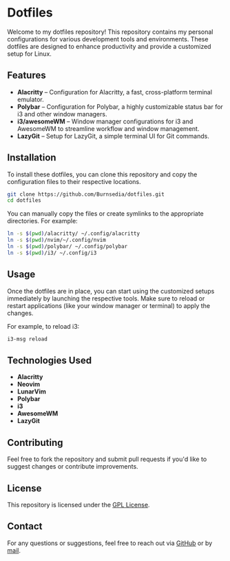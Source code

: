 
# Dotfiles

Welcome to my dotfiles repository! This repository contains my personal configurations for various development tools and environments. These dotfiles are designed to enhance productivity and provide a customized setup for Linux.

## Features

- **Alacritty** – Configuration for Alacritty, a fast, cross-platform terminal emulator.
- **Polybar** – Configuration for Polybar, a highly customizable status bar for i3 and other window managers.
- **i3/awesomeWM** – Window manager configurations for i3 and AwesomeWM to streamline workflow and window management.
- **LazyGit** – Setup for LazyGit, a simple terminal UI for Git commands.

## Installation

To install these dotfiles, you can clone this repository and copy the configuration files to their respective locations.

```bash
git clone https://github.com/Burnsedia/dotfiles.git
cd dotfiles
```

You can manually copy the files or create symlinks to the appropriate directories. For example:

```bash
ln -s $(pwd)/alacritty/ ~/.config/alacritty
ln -s $(pwd)/nvim/~/.config/nvim
ln -s $(pwd)/polybar/ ~/.config/polybar
ln -s $(pwd)/i3/ ~/.config/i3
```

## Usage

Once the dotfiles are in place, you can start using the customized setups immediately by launching the respective tools. Make sure to reload or restart applications (like your window manager or terminal) to apply the changes.

For example, to reload i3:

```bash
i3-msg reload
```

## Technologies Used

- **Alacritty**
- **Neovim**
- **LunarVim**
- **Polybar**
- **i3**
- **AwesomeWM**
- **LazyGit**

## Contributing

Feel free to fork the repository and submit pull requests if you'd like to suggest changes or contribute improvements.

## License

This repository is licensed under the [GPL License](LICENSE).

## Contact

For any questions or suggestions, feel free to reach out via [GitHub](https://github.com/Burnsedia) or by [mail](mail@baileyburnsed.dev).
